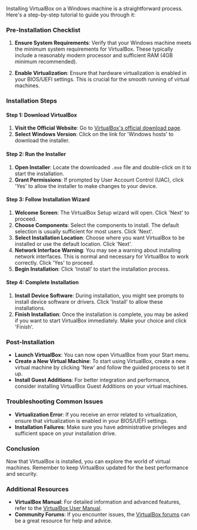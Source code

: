 Installing VirtualBox on a Windows machine is a straightforward process. Here's a step-by-step tutorial to guide you through it:

### Pre-Installation Checklist
1. **Ensure System Requirements**: Verify that your Windows machine meets the minimum system requirements for VirtualBox. These typically include a reasonably modern processor and sufficient RAM (4GB minimum recommended).

2. **Enable Virtualization**: Ensure that hardware virtualization is enabled in your BIOS/UEFI settings. This is crucial for the smooth running of virtual machines.

### Installation Steps

#### Step 1: Download VirtualBox
1. **Visit the Official Website**: Go to [VirtualBox's official download page](https://www.virtualbox.org/wiki/Downloads).
2. **Select Windows Version**: Click on the link for 'Windows hosts' to download the installer.

#### Step 2: Run the Installer
1. **Open Installer**: Locate the downloaded `.exe` file and double-click on it to start the installation.
2. **Grant Permissions**: If prompted by User Account Control (UAC), click 'Yes' to allow the installer to make changes to your device.

#### Step 3: Follow Installation Wizard
1. **Welcome Screen**: The VirtualBox Setup wizard will open. Click 'Next' to proceed.
2. **Choose Components**: Select the components to install. The default selection is usually sufficient for most users. Click 'Next'.
3. **Select Installation Location**: Choose where you want VirtualBox to be installed or use the default location. Click 'Next'.
4. **Network Interface Warning**: You may see a warning about installing network interfaces. This is normal and necessary for VirtualBox to work correctly. Click 'Yes' to proceed.
5. **Begin Installation**: Click 'Install' to start the installation process.

#### Step 4: Complete Installation
1. **Install Device Software**: During installation, you might see prompts to install device software or drivers. Click 'Install' to allow these installations.
2. **Finish Installation**: Once the installation is complete, you may be asked if you want to start VirtualBox immediately. Make your choice and click 'Finish'.

### Post-Installation
- **Launch VirtualBox**: You can now open VirtualBox from your Start menu.
- **Create a New Virtual Machine**: To start using VirtualBox, create a new virtual machine by clicking 'New' and follow the guided process to set it up.
- **Install Guest Additions**: For better integration and performance, consider installing VirtualBox Guest Additions on your virtual machines.

### Troubleshooting Common Issues
- **Virtualization Error**: If you receive an error related to virtualization, ensure that virtualization is enabled in your BIOS/UEFI settings.
- **Installation Failures**: Make sure you have administrative privileges and sufficient space on your installation drive.

### Conclusion
Now that VirtualBox is installed, you can explore the world of virtual machines. Remember to keep VirtualBox updated for the best performance and security.

### Additional Resources
- **VirtualBox Manual**: For detailed information and advanced features, refer to the [VirtualBox User Manual](https://www.virtualbox.org/manual/).
- **Community Forums**: If you encounter issues, the [VirtualBox forums](https://forums.virtualbox.org/) can be a great resource for help and advice.

